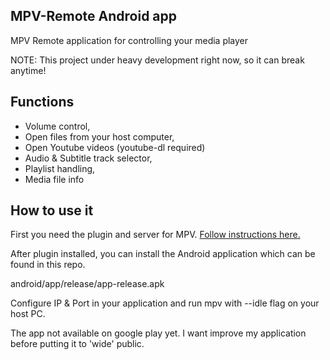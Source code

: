 ## MPV-Remote Android app

MPV Remote application for controlling your media player

NOTE:
This project under heavy development right now, so it can break anytime!

## Functions

- Volume control,
- Open files from your host computer,
- Open Youtube videos (youtube-dl required)
- Audio & Subtitle track selector,
- Playlist handling,
- Media file info

## How to use it

First you need the plugin and server for MPV. [Follow instructions here.](https://github.com/husudosu/mpv-remote-node)

After plugin installed, you can install the Android application which can be found in this repo.

android/app/release/app-release.apk

Configure IP & Port in your application and run mpv with --idle flag on your host PC.

The app not available on google play yet. I want improve my application before putting it to 'wide' public.
